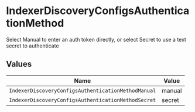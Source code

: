 # IndexerDiscoveryConfigsAuthenticationMethod

Select Manual to enter an auth token directly, or select Secret to use a text secret to authenticate


## Values

| Name                                                | Value                                               |
| --------------------------------------------------- | --------------------------------------------------- |
| `IndexerDiscoveryConfigsAuthenticationMethodManual` | manual                                              |
| `IndexerDiscoveryConfigsAuthenticationMethodSecret` | secret                                              |